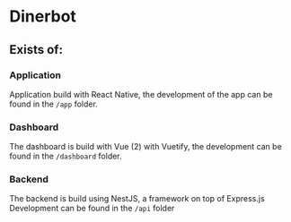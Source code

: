 # Dinerbot

## Exists of:
### Application
Application build with React Native, the development of the app can be found in the `/app` folder.

### Dashboard
The dashboard is build with Vue (2) with Vuetify, the development can be found in the `/dashboard` folder.

### Backend
The backend is build using NestJS, a framework on top of Express.js
Development can be found in the `/api` folder
